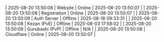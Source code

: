 | 2025-08-20 13:50:08 | Website | Online | 2025-08-20 13:50:07 |
| 2025-08-20 13:50:08 | Registration | Online | 2025-08-20 13:50:07 |
| 2025-08-20 13:50:08 | Auth Server | Offline | 2025-08-18 09:33:31 |
| 2025-08-20 13:50:08 | Kezan (PvE) | Offline | 2025-08-03 17:58:02 |
| 2025-08-20 13:50:08 | Gurubashi (PvP) | Offline | N/A |
| 2025-08-20 13:50:08 | Cloudflare | Online | 2025-08-20 13:50:07 |
